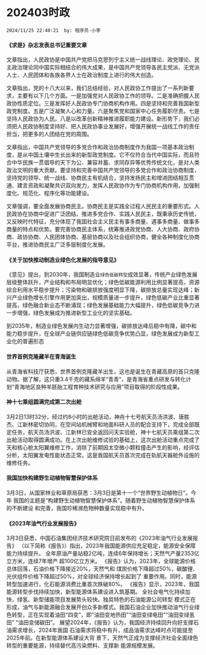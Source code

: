 # 202403时政
`2024/11/25 22:40:21  by: 程序员·小李`

#### 《求是》杂志发表总书记重要文章

文章指出，人民政协是中国共产党把马克思列宁主义统一战线理论、政党理论、民主政治理论同中国实际相结合的伟大成果，是中国共产党领导各民主党派、无党派人士、人民团体和各族各界人士在政治制度上进行的伟大创造。

文章指出，党的十八大以来，我们总结经验，对人民政协工作提出了一系列新要求，主要有以下几个方面。一是加强党对人民政协工作的领导。二是准确把握人民政协性质定位。三是发挥好人民政协专门协商机构作用。四是坚持和完善我国新型政党制度。五是广泛凝聚人心和力量。六是聚焦党和国家中心任务履职尽责。七是坚持人民政协为人民。八是以改革创新精神推进履职能力建设。新形势下，我们必须把人民政协制度坚持好、把人民政协事业发展好，增强开展统一战线工作的责任担当，把更多的人团结在党的周围。

文章指出，中国共产党领导的多党合作和政治协商制度作为我国一项基本政治制度，是从中国土壤中生长出来的新型政党制度。它不仅符合当代中国实际，而且符合中华民族一贯倡导的天下为公、兼容并蓄、求同存异等优秀传统文化，是对人类政治文明的重大贡献。要坚持和完善中国共产党领导的多党合作和政治协商制度，坚持党的领导、统一战线、协商民主有机结合，坚持发扬民主和增进团结相互贯通、建言资政和凝聚共识双向发力，发挥人民政协作为专门协商机构作用，加强制度化、规范化、程序化等功能建设。

文章强调，要全面发展协商民主。协商民主是实践全过程人民民主的重要形式。人民政协在协商中促进广泛团结、推进多党合作、实践人民民主，既秉承历史传统，又反映时代特征，充分体现了我国社会主义民主有事多商量、遇事多商量、做事多商量的特点和优势。要完善协商民主体系，统筹推进政党协商、人大协商、政府协商、政协协商、人民团体协商、基层协商以及社会组织协商，健全各种制度化协商平台，推进协商民主广泛多层制度化发展。


#### 《关于加快推动制造业绿色化发展的指导意见》

《意见》提出，到2030年，我国制造业`绿色低碳转型`成效显著，传统产业绿色发展层级整体跃升，产业结构和布局明显优化；绿色低碳能源利用比例显著提高，资源综合利用水平稳步提升；污染物和碳排放强度明显下降，碳排放总量实现达峰；新兴产业绿色增长引擎作用更加突出，规模质量进一步提升，绿色低碳产业比重显著提高，绿色融合新业态不断涌现；绿色发展基础能力大幅提升，绿色低碳竞争力进一步增强，绿色发展成为推进新型工业化的坚实基础。

到2035年，制造业绿色发展内生动力显著增强，碳排放达峰后稳中有降，碳中和能力稳步提升，在全球产业链供应链绿色低碳竞争优势凸显，绿色发展成为新型工业化的普遍形态

#### 世界首例克隆藏羊在青海诞生

从青海省科技厅获悉，世界首例克隆藏羊出生，这也是诞生在青藏高原的首只克隆动物。据了解，这只重3.4千克的藏系绵羊“青青”，是青海省重点研发与转化计划“青海地区良种羊胚胎工程育种技术研究与应用”项目取得的阶段性成果。

#### 神十七乘组圆满完成第二次出舱

3月2日13时32分，经过约8小时的出舱活动，神舟十七号航天员汤洪波、唐胜杰、江新林密切协同，在空间站机械臂和地面科研人员的配合支持下，完成全部既定任务，航天员汤洪波、江新林已安全返回问天实验舱，神十七航天员乘组第二次出舱活动取得圆满成功。在上次出舱维修试验的基础上，这次出舱活动重点完成了天和核心舱太阳翼维修工作，消除了前期因太空微小颗粒撞击产生的影响，经评估分析，太阳翼发电性能状态正常。这是我国航天员首次完成在轨航天器舱外设施的维修任务。


#### 我国加快构建野生动植物智慧保护体系

3月3日，从国家林业和草原局获悉：3月3日是第十一个“世界野生动植物日”。今年我国的主题是“构建野生动植物智慧保护体系”。随着野生动植物智慧保护体系的不断建设和完善，我国珍稀濒危物种数量实现稳中有升。


#### 《2023年油气行业发展报告》

3月3日获悉，中国石油集团经济技术研究院日前发布的《2023年油气行业发展报告》（以下简称《报告》）指出，2023年我国能源供应充足稳定，能源安全保障能力持续提升。全年原油产量站稳2亿吨，连续6年保持增长；天然气产量2353亿立方米，连续7年增产超100亿立方米。
《报告》认为，2023年，全球能源价格总体回落，石油价格下降接近20%，天然气和煤炭价格下降超过50%，碳酸锂、光伏组件价格下降超过50%，对全球经济保持增长起到了重要作用。同时，能源转型加速进行，化石能源消费比重首次跌破80%。
《报告》显示，2023年，我国能源转型步伐持续加快，新型能源体系建设进入筑基期。全社会电气化持续加快，绿氢、新型储能项目发展势头较快。独具特色的石油能源公司转型模式正在形成，油气与新能源融合发展开创众多新模式。我国石油企业加快推动油气行业绿色转型，正在实现着油田“四变”，即“油田变地热田”“油田变绿电田”“油田变绿氢田”“油田变储碳田”。
展望2024年，《报告》认为，我国经济持续回升向好支撑石油需求增长，2024年我国石油需求将稳中有升，成品油需求达峰时点可能提至2025年前。在新型能源体系建设大背景下，天然气正成为支撑经济社会全面绿色转型的重要能源，持续替代高污染燃料、支撑新能源规模发展。
